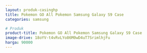 ```yaml
---
layout: produk-casinghp
title: Pokemon GO All Pokemon Samsung Galaxy S9 Case
categories: samsung

# Produk
product-title: Pokemon GO All Pokemon Samsung Galaxy S9 Case
image-drive: 18oYV-t4vRvLYo86M0wD4uT7SrimlhjFu
harga: 90000
---
```

